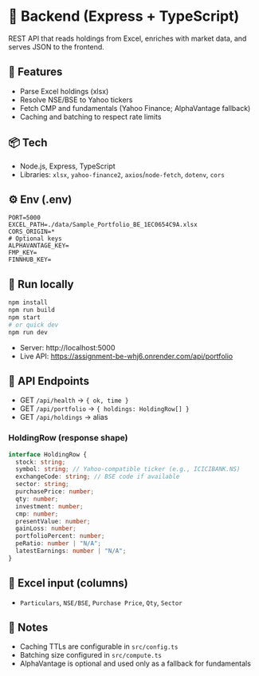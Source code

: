 # 🔧 Backend (Express + TypeScript)

REST API that reads holdings from Excel, enriches with market data, and serves JSON to the frontend.

## 🚀 Features

- Parse Excel holdings (xlsx)
- Resolve NSE/BSE to Yahoo tickers
- Fetch CMP and fundamentals (Yahoo Finance; AlphaVantage fallback)
- Caching and batching to respect rate limits

## 📦 Tech

- Node.js, Express, TypeScript
- Libraries: `xlsx`, `yahoo-finance2`, `axios`/`node-fetch`, `dotenv`, `cors`

## ⚙️ Env (.env)

```
PORT=5000
EXCEL_PATH=./data/Sample_Portfolio_BE_1EC0654C9A.xlsx
CORS_ORIGIN=*
# Optional keys
ALPHAVANTAGE_KEY=
FMP_KEY=
FINNHUB_KEY=
```

## 🏃 Run locally

```bash
npm install
npm run build
npm start
# or quick dev
npm run dev
```

- Server: http://localhost:5000
- Live API: https://assignment-be-whj6.onrender.com/api/portfolio

## 🔗 API Endpoints

- GET `/api/health` → `{ ok, time }`
- GET `/api/portfolio` → `{ holdings: HoldingRow[] }`
- GET `/api/holdings` → alias

### HoldingRow (response shape)

```ts
interface HoldingRow {
  stock: string;
  symbol: string; // Yahoo-compatible ticker (e.g., ICICIBANK.NS)
  exchangeCode: string; // BSE code if available
  sector: string;
  purchasePrice: number;
  qty: number;
  investment: number;
  cmp: number;
  presentValue: number;
  gainLoss: number;
  portfolioPercent: number;
  peRatio: number | "N/A";
  latestEarnings: number | "N/A";
}
```

## 📄 Excel input (columns)

- `Particulars`, `NSE/BSE`, `Purchase Price`, `Qty`, `Sector`

## 🧠 Notes

- Caching TTLs are configurable in `src/config.ts`
- Batching size configured in `src/compute.ts`
- AlphaVantage is optional and used only as a fallback for fundamentals
